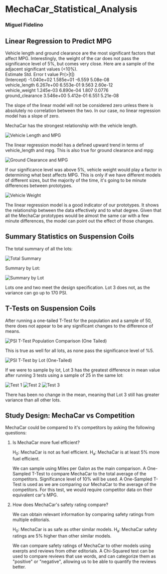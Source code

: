 ﻿# MechaCar_Statistical_Analysis
### Miguel Fidelino

## Linear Regression to Predict MPG
Vehicle length and ground clearance are the most significant factors that affect MPG. Interestingly, the weight of the car does not pass the significance level of 5%, but comes very close. Here are a sample of the adjacent significant values (<10%).  
                   Estimate Std. Error t value Pr(>|t|)  
(Intercept)      -1.040e+02  1.585e+01  -6.559 5.08e-08  
vehicle_length    6.267e+00  6.553e-01   9.563 2.60e-12  
vehicle_weight    1.245e-03  6.890e-04   1.807   0.0776  
ground_clearance  3.546e+00  5.412e-01   6.551 5.21e-08  

The slope of the linear model will not be considered zero unless there is absolutely no correlation between the two. In our case, no linear regression model has a slope of zero. 

MechaCar has the strongest relationship with the vehicle length.

![Vehicle Length and MPG](img/LR_Vehicle_Length_and_MPG.png)

The linear regression model has a defined upward trend in terms of vehicle_length and mpg. This is also true for ground clearance and mpg:

![Ground Clearance and MPG](img/LR_Ground_Clearance_and_MPG.png)

If our significance level was above 5%, vehicle weight would play a factor in determining what best affects MPG. This is only if we have different models of different sizes, but the majority of the time, it's going to be minute differences between prototypes.

![Vehicle Weight](img/LR_Vehicle_Weight_and_MPG.png)

The linear regression model is a good indicator of our prototypes. It shows the
 relationship between the data effectively and to what degree. Given that all the MechaCar prototypes would be almost the same car with a few minute differences, the model can point out the effect of those changes.

## Summary Statistics on Suspension Coils

The total summary of all the lots:

![Total Summary](img/total_summary_PSI.png)

Summary by Lot:

![Summary by Lot](img/lot_summary_PSI.png)

Lots one and two meet the design specification. Lot 3 does not, as the variance can go up to 170 PSI.

## T-Tests on Suspension Coils

After running a one-tailed T-Test for the population and a sample of 50, there does not appear to be any significant changes to the difference of means.

![PSI T-Test Population Comparison (One Tailed)](img/TTest_PSI_Pop.png)

This is true as well for all lots, as none pass the significance level of %5.

![PSI T-Test by Lot (One-Tailed)](img/test.png)

If we were to sample by lot, Lot 3 has the greatest difference in mean value after running 3 tests using a sample of 25 in the same lot: 

![Test 1](img/test1.png)
![Test 2](img/test2.png)
![Test 3](img/test3.png)

There has been no change in the mean, meaning that Lot 3 still has greater variance than all other lots.

## Study Design: MechaCar vs Competition

MechaCar could be compared to it's competitors by asking the following questions:
    
1. Is MechaCar more fuel efficient?

    H<sub>0</sub>: MechaCar is not as fuel efficient.
    H<sub>a</sub>: MechaCar is at least 5% more fuel efficient.

    We can sample using Miles per Galon as the main comparison. A One-Sampled T-Test to compare MechaCar to the total average of the competitors. Significance level of 10% will be used. A One-Sampled T-Test is used as we are comparing our MechaCar to the average of the competitors. For this test, we would require competitor data on their equivalent car's MPG. 
    
2. How does MechaCar's safety rating compare?

    We can obtain relevant information by comparing safety ratings from multiple editorials.

    H<sub>0</sub>: MechaCar is as safe as other similar models.
    H<sub>a</sub>: MechaCar safety ratings are 5% higher than other similar models.

    We can compare safety ratings of MechaCar to other models using exerpts and reviews from other editorials. A Chi-Squared test can be used to compare reviews that use words, and can categorize them as "positive" or "negative", allowing us to be able to quantify the reviews better.

